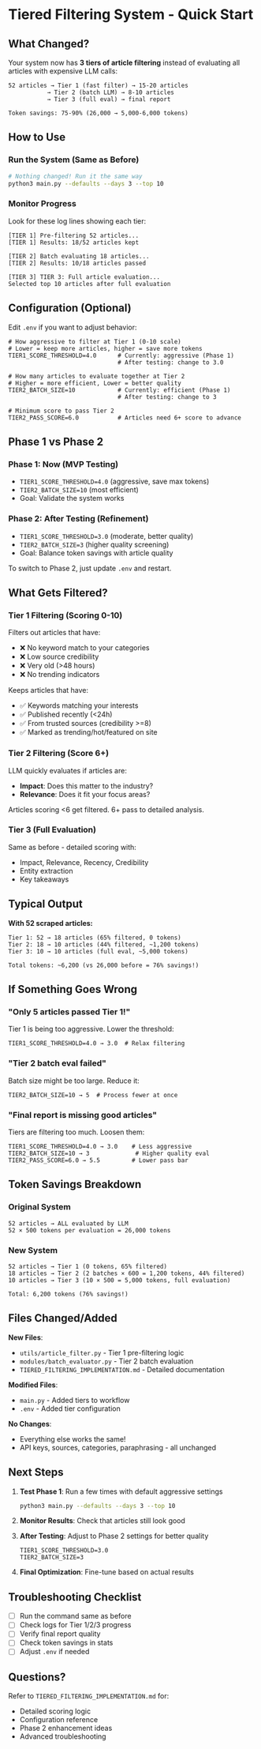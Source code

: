 # Tiered Filtering System - Quick Start

## What Changed?

Your system now has **3 tiers of article filtering** instead of evaluating all articles with expensive LLM calls:

```
52 articles → Tier 1 (fast filter) → 15-20 articles
           → Tier 2 (batch LLM) → 8-10 articles
           → Tier 3 (full eval) → final report

Token savings: 75-90% (26,000 → 5,000-6,000 tokens)
```

## How to Use

### Run the System (Same as Before)
```bash
# Nothing changed! Run it the same way
python3 main.py --defaults --days 3 --top 10
```

### Monitor Progress
Look for these log lines showing each tier:
```
[TIER 1] Pre-filtering 52 articles...
[TIER 1] Results: 18/52 articles kept

[TIER 2] Batch evaluating 18 articles...
[TIER 2] Results: 10/18 articles passed

[TIER 3] TIER 3: Full article evaluation...
Selected top 10 articles after full evaluation
```

## Configuration (Optional)

Edit `.env` if you want to adjust behavior:

```env
# How aggressive to filter at Tier 1 (0-10 scale)
# Lower = keep more articles, higher = save more tokens
TIER1_SCORE_THRESHOLD=4.0      # Currently: aggressive (Phase 1)
                               # After testing: change to 3.0

# How many articles to evaluate together at Tier 2
# Higher = more efficient, Lower = better quality
TIER2_BATCH_SIZE=10            # Currently: efficient (Phase 1)
                               # After testing: change to 3

# Minimum score to pass Tier 2
TIER2_PASS_SCORE=6.0           # Articles need 6+ score to advance
```

## Phase 1 vs Phase 2

### Phase 1: Now (MVP Testing)
- `TIER1_SCORE_THRESHOLD=4.0` (aggressive, save max tokens)
- `TIER2_BATCH_SIZE=10` (most efficient)
- Goal: Validate the system works

### Phase 2: After Testing (Refinement)
- `TIER1_SCORE_THRESHOLD=3.0` (moderate, better quality)
- `TIER2_BATCH_SIZE=3` (higher quality screening)
- Goal: Balance token savings with article quality

To switch to Phase 2, just update `.env` and restart.

## What Gets Filtered?

### Tier 1 Filtering (Scoring 0-10)
Filters out articles that have:
- ❌ No keyword match to your categories
- ❌ Low source credibility
- ❌ Very old (>48 hours)
- ❌ No trending indicators

Keeps articles that have:
- ✅ Keywords matching your interests
- ✅ Published recently (<24h)
- ✅ From trusted sources (credibility >=8)
- ✅ Marked as trending/hot/featured on site

### Tier 2 Filtering (Score 6+)
LLM quickly evaluates if articles are:
- **Impact**: Does this matter to the industry?
- **Relevance**: Does it fit your focus areas?

Articles scoring <6 get filtered. 6+ pass to detailed analysis.

### Tier 3 (Full Evaluation)
Same as before - detailed scoring with:
- Impact, Relevance, Recency, Credibility
- Entity extraction
- Key takeaways

## Typical Output

**With 52 scraped articles:**
```
Tier 1: 52 → 18 articles (65% filtered, 0 tokens)
Tier 2: 18 → 10 articles (44% filtered, ~1,200 tokens)
Tier 3: 10 → 10 articles (full eval, ~5,000 tokens)

Total tokens: ~6,200 (vs 26,000 before = 76% savings!)
```

## If Something Goes Wrong

### "Only 5 articles passed Tier 1!"
Tier 1 is being too aggressive. Lower the threshold:
```env
TIER1_SCORE_THRESHOLD=4.0 → 3.0  # Relax filtering
```

### "Tier 2 batch eval failed"
Batch size might be too large. Reduce it:
```env
TIER2_BATCH_SIZE=10 → 5  # Process fewer at once
```

### "Final report is missing good articles"
Tiers are filtering too much. Loosen them:
```env
TIER1_SCORE_THRESHOLD=4.0 → 3.0    # Less aggressive
TIER2_BATCH_SIZE=10 → 3             # Higher quality eval
TIER2_PASS_SCORE=6.0 → 5.5         # Lower pass bar
```

## Token Savings Breakdown

### Original System
```
52 articles → ALL evaluated by LLM
52 × 500 tokens per evaluation = 26,000 tokens
```

### New System
```
52 articles → Tier 1 (0 tokens, 65% filtered)
18 articles → Tier 2 (2 batches × 600 = 1,200 tokens, 44% filtered)
10 articles → Tier 3 (10 × 500 = 5,000 tokens, full evaluation)

Total: 6,200 tokens (76% savings!)
```

## Files Changed/Added

**New Files**:
- `utils/article_filter.py` - Tier 1 pre-filtering logic
- `modules/batch_evaluator.py` - Tier 2 batch evaluation
- `TIERED_FILTERING_IMPLEMENTATION.md` - Detailed documentation

**Modified Files**:
- `main.py` - Added tiers to workflow
- `.env` - Added tier configuration

**No Changes**:
- Everything else works the same!
- API keys, sources, categories, paraphrasing - all unchanged

## Next Steps

1. **Test Phase 1**: Run a few times with default aggressive settings
   ```bash
   python3 main.py --defaults --days 3 --top 10
   ```

2. **Monitor Results**: Check that articles still look good

3. **After Testing**: Adjust to Phase 2 settings for better quality
   ```env
   TIER1_SCORE_THRESHOLD=3.0
   TIER2_BATCH_SIZE=3
   ```

4. **Final Optimization**: Fine-tune based on actual results

## Troubleshooting Checklist

- [ ] Run the command same as before
- [ ] Check logs for Tier 1/2/3 progress
- [ ] Verify final report quality
- [ ] Check token savings in stats
- [ ] Adjust `.env` if needed

## Questions?

Refer to `TIERED_FILTERING_IMPLEMENTATION.md` for:
- Detailed scoring logic
- Configuration reference
- Phase 2 enhancement ideas
- Advanced troubleshooting

